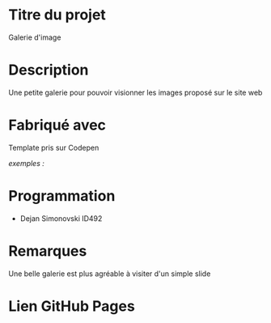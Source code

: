 # Titre du projet

Galerie d'image

# Description

Une petite galerie pour pouvoir visionner les images proposé sur le site web

# Fabriqué avec

Template pris sur Codepen

_exemples :_



# Programmation

* Dejan Simonovski ID492

# Remarques

Une belle galerie est plus agréable à visiter d'un simple slide

# Lien GitHub Pages
